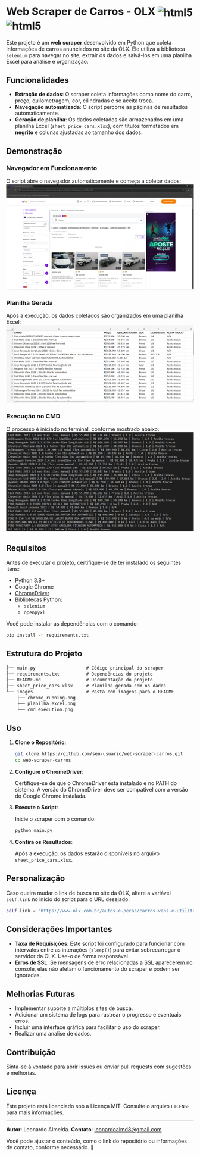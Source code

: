 # Web Scraper de Carros - OLX     <img align="center" alt="html5" src="https://img.shields.io/badge/Python-14354C?style=for-the-badge&logo=python&logoColor=white"/>   <img align="center" alt="html5" src="https://img.shields.io/badge/-selenium-%43B02A?style=for-the-badge&logo=selenium&logoColor=white"/>

Este projeto é um **web scraper** desenvolvido em Python que coleta informações de carros anunciados no site da OLX. Ele utiliza a biblioteca `selenium` para navegar no site, extrair os dados e salvá-los em uma planilha Excel para análise e organização.

## Funcionalidades

- **Extração de dados**: O scraper coleta informações como nome do carro, preço, quilometragem, cor, cilindradas e se aceita troca.
- **Navegação automatizada**: O script percorre as páginas de resultados automaticamente.
- **Geração de planilha**: Os dados coletados são armazenados em uma planilha Excel (`sheet_price_cars.xlsx`), com títulos formatados em **negrito** e colunas ajustadas ao tamanho dos dados.

## Demonstração

### Navegador em Funcionamento
O script abre o navegador automaticamente e começa a coletar dados:
![Chrome em Funcionamento](images/chrome_running.png)

### Planilha Gerada
Após a execução, os dados coletados são organizados em uma planilha Excel:
![Planilha Gerada](images/planilha_excel.png)

### Execução no CMD
O processo é iniciado no terminal, conforme mostrado abaixo:
![Execução no CMD](images/cmd_execution.png)

## Requisitos

Antes de executar o projeto, certifique-se de ter instalado os seguintes itens:

- Python 3.8+
- Google Chrome
- [ChromeDriver](https://chromedriver.chromium.org/)
- Bibliotecas Python:
  - `selenium`
  - `openpyxl`

Você pode instalar as dependências com o comando:

```bash
pip install -r requirements.txt
```

## Estrutura do Projeto

```plaintext
├── main.py                   # Código principal do scraper
├── requirements.txt          # Dependências do projeto
├── README.md                 # Documentação do projeto
├── sheet_price_cars.xlsx     # Planilha gerada com os dados
└── images                    # Pasta com imagens para o README
    ├── chrome_running.png
    ├── planilha_excel.png
    └── cmd_execution.png
```

## Uso

1. **Clone o Repositório**:

   ```bash
   git clone https://github.com/seu-usuario/web-scraper-carros.git
   cd web-scraper-carros
   ```

2. **Configure o ChromeDriver**:

   Certifique-se de que o ChromeDriver está instalado e no PATH do sistema. A versão do ChromeDriver deve ser compatível com a versão do Google Chrome instalada.

3. **Execute o Script**:

   Inicie o scraper com o comando:

   ```bash
   python main.py
   ```

4. **Confira os Resultados**:

   Após a execução, os dados estarão disponíveis no arquivo `sheet_price_cars.xlsx`.

## Personalização

Caso queira mudar o link de busca no site da OLX, altere a variável `self.link` no início do script para o URL desejado:

```python
self.link = "https://www.olx.com.br/autos-e-pecas/carros-vans-e-utilitarios/estado-pe/grande-recife/outras-cidades/caruaru?re=2025&rs=2023"
```

## Considerações Importantes

- **Taxa de Requisições**: Este script foi configurado para funcionar com intervalos entre as interações (`sleep()`) para evitar sobrecarregar o servidor da OLX. Use-o de forma responsável.
- **Erros de SSL**: Se mensagens de erro relacionadas a SSL aparecerem no console, elas não afetam o funcionamento do scraper e podem ser ignoradas.

## Melhorias Futuras

- Implementar suporte a múltiplos sites de busca.
- Adicionar um sistema de logs para rastrear o progresso e eventuais erros.
- Incluir uma interface gráfica para facilitar o uso do scraper.
- Realizar uma analise de dados.

## Contribuição

Sinta-se à vontade para abrir issues ou enviar pull requests com sugestões e melhorias.

## Licença

Este projeto está licenciado sob a Licença MIT. Consulte o arquivo `LICENSE` para mais informações.

---

**Autor**: Leonardo Almeida.
**Contato**: [leonardoalmd8@gmail.com](mailto:leonardoalmd8@gmail.com)

Você pode ajustar o conteúdo, como o link do repositório ou informações de contato, conforme necessário. 🚀